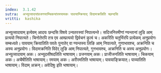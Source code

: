 ```yaml
---
index:  3.1.42
sutra:  अभ्युत्सादयांप्रजनयाम्चिकयांरमयामकः पावयाम्क्रियाद् विदामक्रन्निति च्छन्दसि
vritti:  kashika 
---
```


अभ्युत्सादयाम् इत्येवम् आदयः छन्दसि विषये ऽन्यतरस्यां निपात्यन्ते। सदिजनिरमीणां ण्यन्तानां लुडि आम् प्रत्ययो निपात्यते। चिनोतेरपि तत्र एव आम्प्रत्ययो द्विर्वचनं कुत्वं च। अकरिति चतुर्भिरपि प्रत्येकम् अनुप्रयोगः सम्बध्यते। पावयाम् क्रियातिति पवतेः पुनातेर् वा ण्यन्तस्य लिङि आम् निपात्यते, गुणाभावश्च, अक्रनिति च अस्य अनुप्रयोगः। विदामक्रनिति विदेर् लुङि आम् निपात्यते, गुनभावश्च, अक्रनिति च अस्य अनुप्रयोगः। अभ्युत्सादयाम् अकः। अभ्युदसीषदतिति भाषायाम्। प्रजनयाम् अकः। प्राजीजनतिति भाषायाम्। चिकयाम् अकः। अचैषीतिति भाषायाम्। रमयाम् अकः। अरीरमतिति भाषायाम्। पावयाङ्क्रियात्। पाव्यातिति भाषायाम्। विदाम् अक्रन्। अवेदिषुः इति भाषायाम्।

